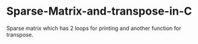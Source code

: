 # Sparse-Matrix-and-transpose-in-C
Sparse matrix which has 2 loops for printing and another function for transpose.

